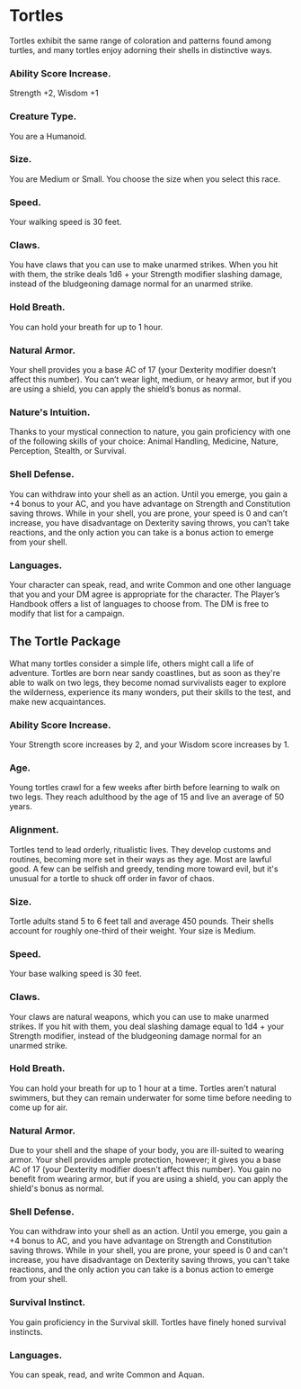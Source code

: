 # Tortles
Tortles exhibit the same range of coloration and patterns found among turtles, and many tortles enjoy adorning their shells in distinctive ways.

### Ability Score Increase. 
Strength +2, Wisdom +1

### Creature Type. 
You are a Humanoid.

### Size. 
You are Medium or Small. You choose the size when you select this race.

### Speed. 
Your walking speed is 30 feet.

### Claws. 
You have claws that you can use to make unarmed strikes. When you hit with them, the strike deals 1d6 + your Strength modifier slashing damage, instead of the bludgeoning damage normal for an unarmed strike.

### Hold Breath. 
You can hold your breath for up to 1 hour.

### Natural Armor. 
Your shell provides you a base AC of 17 (your Dexterity modifier doesn’t affect this number). You can’t wear light, medium, or heavy armor, but if you are using a shield, you can apply the shield’s bonus as normal.

### Nature's Intuition. 
Thanks to your mystical connection to nature, you gain proficiency with one of the following skills of your choice: Animal Handling, Medicine, Nature, Perception, Stealth, or Survival.

### Shell Defense. 
You can withdraw into your shell as an action. Until you emerge, you gain a +4 bonus to your AC, and you have advantage on Strength and Constitution saving throws. While in your shell, you are prone, your speed is 0 and can’t increase, you have disadvantage on Dexterity saving throws, you can’t take reactions, and the only action you can take is a bonus action to emerge from your shell.

### Languages. 
Your character can speak, read, and write Common and one other language that you and your DM agree is appropriate for the character. The Player’s Handbook offers a list of languages to choose from. The DM is free to modify that list for a campaign.

## The Tortle Package

What many tortles consider a simple life, others might call a life of adventure. Tortles are born near sandy coastlines, but as soon as they're able to walk on two legs, they become nomad survivalists eager to explore the wilderness, experience its many wonders, put their skills to the test, and make new acquaintances.

### Ability Score Increase. 
Your Strength score increases by 2, and your Wisdom score increases by 1.

### Age. 
Young tortles crawl for a few weeks after birth before learning to walk on two legs. They reach adulthood by the age of 15 and live an average of 50 years.

### Alignment. 
Tortles tend to lead orderly, ritualistic lives. They develop customs and routines, becoming more set in their ways as they age. Most are lawful good. A few can be selfish and greedy, tending more toward evil, but it's unusual for a tortle to shuck off order in favor of chaos.

### Size. 
Tortle adults stand 5 to 6 feet tall and average 450 pounds. Their shells account for roughly one-third of their weight. Your size is Medium.

### Speed. 
Your base walking speed is 30 feet.

### Claws. 
Your claws are natural weapons, which you can use to make unarmed strikes. If you hit with them, you deal slashing damage equal to 1d4 + your Strength modifier, instead of the bludgeoning damage normal for an unarmed strike.

### Hold Breath. 
You can hold your breath for up to 1 hour at a time. Tortles aren't natural swimmers, but they can remain underwater for some time before needing to come up for air.

### Natural Armor.  
Due to your shell and the shape of your body, you are ill-suited to wearing armor. Your shell provides ample protection, however; it gives you a base AC of 17 (your Dexterity modifier doesn't affect this number). You gain no benefit from wearing armor, but if you are using a shield, you can apply the shield's bonus as normal.

### Shell Defense. 
You can withdraw into your shell as an action. Until you emerge, you gain a +4 bonus to AC, and you have advantage on Strength and Constitution saving throws. While in your shell, you are prone, your speed is 0 and can't increase, you have disadvantage on Dexterity saving throws, you can't take reactions, and the only action you can take is a bonus action to emerge from your shell.

### Survival Instinct. 
You gain proficiency in the Survival skill. Tortles have finely honed survival instincts.

### Languages. 
You can speak, read, and write Common and Aquan.
